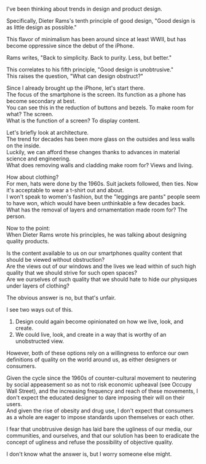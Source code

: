 I've been thinking about trends in design and product design.

Specifically, Dieter Rams's tenth principle of good design, "Good design is as little design as possible."  

This flavor of minimalism has been around since at least WWII, but has become oppressive since the debut of the iPhone.  

Rams writes, "Back to simplicity. Back to purity. Less, but better."  

This correlates to his fifth principle, "Good design is unobtrusive."  
This raises the question, "What can design obstruct?"  

Since I already brought up the iPhone, let's start there.  
The focus of the smartphone is the screen. Its function as a phone has become secondary at best.  
You can see this in the reduction of buttons and bezels. To make room for what? The screen.  
What is the function of a screen? To display content.  

Let's briefly look at architecture.  
The trend for decades has been more glass on the outsides and less walls on the inside.  
Luckily, we can afford these changes thanks to advances in material science and engineering.  
What does removing walls and cladding make room for? Views and living.  

How about clothing?  
For men, hats were done by the 1960s. Suit jackets followed, then ties. Now it's acceptable to wear a t-shirt out and about.  
I won't speak to women's fashion, but the "leggings are pants" people seem to have won, which would have been unthinkable a few decades back.  
What has the removal of layers and ornamentation made room for? The person.  

Now to the point:  
When Dieter Rams wrote his principles, he was talking about designing quality products.  

Is the content available to us on our smartphones quality content that should be viewed without obstruction?  
Are the views out of our windows and the lives we lead within of such high quality that we should strive for such open spaces?  
Are we ourselves of such quality that we should hate to hide our physiques under layers of clothing?  

The obvious answer is no, but that's unfair.  

I see two ways out of this.  

1. Design could again become opinionated on how we live, look, and create.  
2. We could live, look, and create in a way that is worthy of an unobstructed view.  

However, both of these options rely on a willingness to enforce our own definitions of quality on the world around us, as either designers or consumers.  

Given the cycle since the 1960s of counter-cultural movement to neutering by social appeasement so as not to risk economic upheaval (see Occupy Wall Street),
and the increasing frequency and reach of these movements, I don't expect the educated designer to dare imposing their will on their users.  
And given the rise of obesity and drug use, I don't expect that consumers as a whole are eager to impose standards upon themselves or each other.  

I fear that unobtrusive design has laid bare the ugliness of our media, our communities, and ourselves, and that our solution has been to eradicate the 
concept of ugliness and refuse the possibility of objective quality.  

I don't know what the answer is, but I worry someone else might.  
